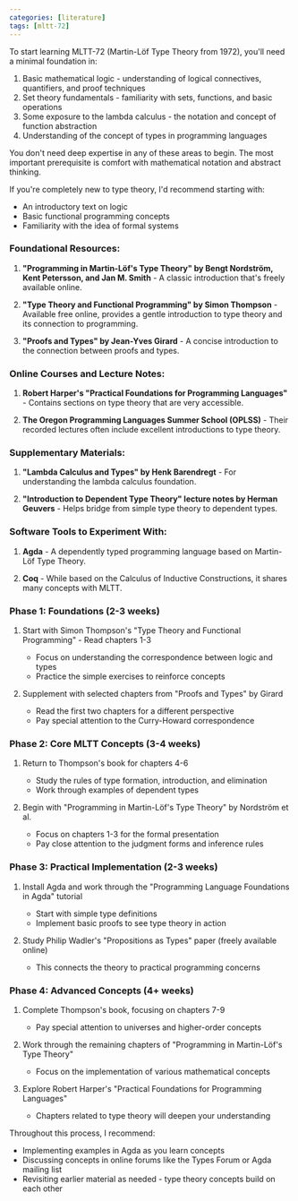 ```yaml
---
categories: [literature]
tags: [mltt-72]
---
```


To start learning MLTT-72 (Martin-Löf Type Theory from 1972), you'll need a minimal foundation in:

1. Basic mathematical logic - understanding of logical connectives, quantifiers, and proof techniques
2. Set theory fundamentals - familiarity with sets, functions, and basic operations
3. Some exposure to the lambda calculus - the notation and concept of function abstraction
4. Understanding of the concept of types in programming languages

You don't need deep expertise in any of these areas to begin.
The most important prerequisite is comfort with mathematical notation and abstract thinking.

If you're completely new to type theory, I'd recommend starting with:
- An introductory text on logic
- Basic functional programming concepts
- Familiarity with the idea of formal systems

### Foundational Resources:

1. **"Programming in Martin-Löf's Type Theory" by Bengt Nordström, Kent Petersson, and Jan M. Smith** - A classic introduction that's freely available online.

2. **"Type Theory and Functional Programming" by Simon Thompson** - Available free online, provides a gentle introduction to type theory and its connection to programming.

3. **"Proofs and Types" by Jean-Yves Girard** - A concise introduction to the connection between proofs and types.

### Online Courses and Lecture Notes:

1. **Robert Harper's "Practical Foundations for Programming Languages"** - Contains sections on type theory that are very accessible.

2. **The Oregon Programming Languages Summer School (OPLSS)** - Their recorded lectures often include excellent introductions to type theory.

### Supplementary Materials:

1. **"Lambda Calculus and Types" by Henk Barendregt** - For understanding the lambda calculus foundation.

2. **"Introduction to Dependent Type Theory" lecture notes by Herman Geuvers** - Helps bridge from simple type theory to dependent types.

### Software Tools to Experiment With:

1. **Agda** - A dependently typed programming language based on Martin-Löf Type Theory.

2. **Coq** - While based on the Calculus of Inductive Constructions, it shares many concepts with MLTT.

### Phase 1: Foundations (2-3 weeks)
1. Start with Simon Thompson's "Type Theory and Functional Programming" - Read chapters 1-3
   - Focus on understanding the correspondence between logic and types
   - Practice the simple exercises to reinforce concepts

2. Supplement with selected chapters from "Proofs and Types" by Girard
   - Read the first two chapters for a different perspective
   - Pay special attention to the Curry-Howard correspondence

### Phase 2: Core MLTT Concepts (3-4 weeks)
1. Return to Thompson's book for chapters 4-6
   - Study the rules of type formation, introduction, and elimination
   - Work through examples of dependent types

2. Begin with "Programming in Martin-Löf's Type Theory" by Nordström et al.
   - Focus on chapters 1-3 for the formal presentation
   - Pay close attention to the judgment forms and inference rules

### Phase 3: Practical Implementation (2-3 weeks)
1. Install Agda and work through the "Programming Language Foundations in Agda" tutorial
   - Start with simple type definitions
   - Implement basic proofs to see type theory in action

2. Study Philip Wadler's "Propositions as Types" paper (freely available online)
   - This connects the theory to practical programming concerns

### Phase 4: Advanced Concepts (4+ weeks)
1. Complete Thompson's book, focusing on chapters 7-9
   - Pay special attention to universes and higher-order concepts

2. Work through the remaining chapters of "Programming in Martin-Löf's Type Theory"
   - Focus on the implementation of various mathematical concepts

3. Explore Robert Harper's "Practical Foundations for Programming Languages" 
   - Chapters related to type theory will deepen your understanding

Throughout this process, I recommend:
- Implementing examples in Agda as you learn concepts
- Discussing concepts in online forums like the Types Forum or Agda mailing list
- Revisiting earlier material as needed - type theory concepts build on each other
